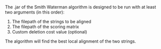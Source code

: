The .jar of the Smith Waterman algorithm is designed to be run with 
at least two arguments (in this order):
1. The filepath of the strings to be aligned
2. The filepath of the scoring matrix
3. Custom deletion cost value (optional)

The algorithm will find the best local alignment of the two strings.
